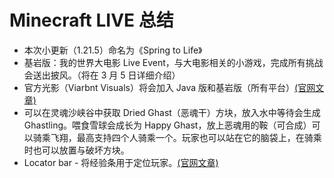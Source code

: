 # Minecraft LIVE 总结

* 本次小更新（1.21.5）命名为《Spring to Life》
* 基岩版：我的世界大电影 Live Event，与大电影相关的小游戏，完成所有挑战会送出披风。（将在 3 月 5 日详细介绍）
* 官方光影（Viarbnt Visuals）将会加入 Java 版和基岩版（所有平台）[(官网文章)](https://www.minecraft.net/zh-hans/article/minecraft-vibrant-visuals)
* 可以在灵魂沙峡谷中获取 Dried Ghast（恶魂干）方块，放入水中等待会生成 Ghastling。喂食雪球会成长为 Happy Ghast，放上恶魂用的鞍（可合成）可以骑乘飞翔，最高支持四个人骑乘一个。玩家也可以站在它的脑袋上，在骑乘时也可以放置与破坏方块。
* Locator bar - 将经验条用于定位玩家。[(官网文章)](https://www.minecraft.net/en-us/article/test-the-new-player-locator-bar)
